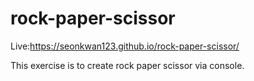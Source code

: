 # rock-paper-scissor

Live:https://seonkwan123.github.io/rock-paper-scissor/

This exercise is to create rock paper scissor via console. 